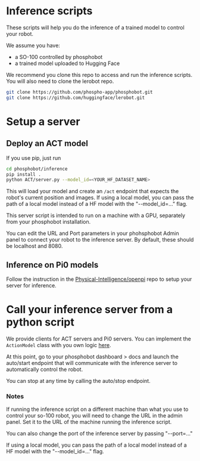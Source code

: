 # Inference scripts

These scripts will help you do the inference of a trained model to control your robot.

We assume you have:

- a SO-100 controlled by phosphobot
- a trained model uploaded to Hugging Face

We recommend you clone this repo to access and run the inference scripts.
You will also need to clone the lerobot repo.

```bash
git clone https://github.com/phospho-app/phosphobot.git
git clone https://github.com/huggingface/lerobot.git
```

# Setup a server

## Deploy an ACT model

If you use pip, just run

```bash
cd phosphobot/inference
pip install .
python ACT/server.py --model_id=<YOUR_HF_DATASET_NAME>
```

This will load your model and create an `/act` endpoint that expects the robot's current position and images. If using a local model, you can pass the path of a local model instead of a HF model with the "--model_id=..." flag.

This server script is intended to run on a machine with a GPU, separately from your phosphobot installation.

You can edit the URL and Port parameters in your phohsphobot Admin panel to connect your robot to the inference server. By default, these should be localhost and 8080.

## Inference on Pi0 models

Follow the instruction in the [Physical-Intelligence/openpi](https://github.com/Physical-Intelligence/openpi) repo to setup your server for inference.

# Call your inference server from a python script

We provide clients for ACT servers and Pi0 servers.
You can implement the `ActionModel` class with you own logic [here](phosphobot/am/models.py).

At this point, go to your phosphobot dashboard > docs and launch the auto/start endpoint that will communicate with the inference server to automatically control the robot.

You can stop at any time by calling the auto/stop endpoint.

### Notes

If running the inference script on a different machine than what you use to control your so-100 robot, you will need to change the URL in the admin panel. Set it to the URL of the machine running the inference script.

You can also change the port of the inference server by passing "--port=..."

If using a local model, you can pass the path of a local model instead of a HF model with the "--model_id=..." flag.
